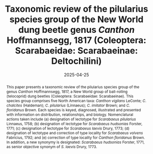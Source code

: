 ---
title: 'Taxonomic review of the pilularius species group of the New World dung beetle genus <i>Canthon</i> Hoffmannsegg, 1817 (Coleoptera: Scarabaeidae: Scarabaeinae: Deltochilini)'
date: '2025-04-25'
doi: 
journal: Insecta Mundi
issue: '1117'
pagination: '1–43'
zoobank: 'urn:lsid:zoobank.org:pub:8C29C575-DC3E-4D60-BCC7-B898D58DADBE'
authors:
  - first_name: 'W. J.'
    last_name: 'Edmonds'
    affiliation: '2625 SW Brae Mar Ct. Portland, Oregon'
    email: 'wdedmonds@hotmail.com'


download: 'https://drive.google.com/file/d/15iLhvUulSeIM33gr4CtmhbLbATbsYdYe'

supplementary:

keywords:
  - Lectotype designations
  - key to species
  - species diagnoses
  - Linnaeus
  - Fabricius
  - Catesby
  - Drury

categories:
  - Coleoptera
  - Scarabaeidae
  - Scarabaeinae
  
references:
  - authors: Adler K.
    year: 2015
    title: 'Catesby’s fundamental contributions to Linnaeus’ binomial catalog of North American animals. p. 251–264. In: Nelson EC, Elliott DJ (eds.). The curious Mister Catesby: a “truly ingenious” naturalist explores new worlds. University of Georgia Press; Athens, GA'
    pages: 456 p
    doi: 
    url: 
    access: 

  - authors: Balthasar V.
    year: 1939
    title: 'Eine Vorstudie zur Monographie der Gattung <i>Canthon </i>Hffsg. 10. Beitrag zur Kenntnis der Scarabaeiden der neotropische Region. Folia Zoologica et Hydrobiologica 9'
    pages: 179–238
    doi: 
    url: 
    access: 

  - authors: Bauer AM.
    year: 2015
    title: 'Catesby’s animals (other than birds) in The Natural History of Carolina, Florida and Bahama Islands. p. 231–250. In: Nelson EC, Elliott DJ (eds.). The curious Mister Catesby: a “truly ingenious” naturalist explores new worlds. University of Georgia Press; Athens, GA'
    pages: 456 p
    doi: 
    url: 
    access: 

  - authors: Blatchley WS.
    year: 1927
    title: 'The Scarabaeidae of Florida. The Florida Entomologist 11'
    pages: 55–62
    doi: 
    url: 
    access: 

  - authors: Blatchley WS.
    year: 1928
    title: 'Notes on some Florida Coleoptera with descriptions of new species. The Canadian Entomologist 60'
    pages: 60–73
    doi: 
    url: 
    access: 

  - authors: Blanchard F.
    year: 1885
    title: 'On the species of <i>Canthon </i>and <i>Phanaeus </i>of the United States with notes on other genera. Transactions of the American Entomological Society 12'
    pages: 163–169
    doi: 
    url: 
    access: 

  - authors: Bouchard P, Bousquet Y, Davies AE, Cai C.
    year: 2024
    title: 'On the nomenclatural status of type genera in Coleoptera (Insecta). ZooKeys 1194'
    pages: 1–981
    doi: 
    url: 
    access: 

  - authors: Bousquet Y.
    year: 2016
    title: 'Litteratura coleopterologica (1758–1900): a guide to selected books related to the taxonomy of Coleoptera with publication dates and notes. ZooKeys 583'
    pages: 1–776
    doi: 
    url: 
    access: 

  - authors: Bragg AN.
    year: 1957
    title: 'Use of carrion by the beetle, <i>Canthon laevis </i>(Coleoptera: Scarabaeidae). The Southwestern Naturalist 2'
    pages: 173
    doi: 
    url: 
    access: 

  - authors: Brown WJ.
    year: 1927
    title: 'An annotated list of the coprophagous Scarabaeidae known to occur in Oklahoma. Proceedings of the Oklahoma Academy of Science 7'
    pages: 24–28
    doi: 
    url: 
    access: 

  - authors: Brown WJ.
    year: 1946
    title: 'Notes on some species of <i>Canthon </i>and <i>Dichelonyx </i>(Coleoptera, Scarabaeidae). The Canadian Entomologist 78'
    pages: 104–109
    doi: 
    url: 
    access: 

  - authors: Calhoun JV.
    year: 2008
    title: 'A glimpse into a “flora et entomologia”: The natural history of the rarer lepidopterous insects of Georgia” by J. E. Smith and J. Abbot (1797). Journal of the Lepidopterists Society 60'
    pages: 1–37
    doi: 
    url: 
    access: 

  - authors: Calvert PP.
    year: 1930
    title: '<i>Dynastes tityus </i>(scarabaeid) in Pennsylvania and the Rathvon and Auxer collections of Coleoptera. Entomological News 41'
    pages: 195–201
    doi: 
    url: 
    access: 

  - authors: Catesby M.
    year: 1747
    title: 'Appendix to Catesby M. 1729–1743. The natural history of Carolina, Florida and the Bahama islands: containing the figures of birds, beasts, fishes, serpents, insects, and plants: particularly the forest-trees, shrubs, and other plants, not hitherto described, or very incorrectly figured by authors. Together with their descriptions in English and French. To which are added, observations on the air, soil, and waters: with remarks upon agriculture, grain, pulse, roots, &c. To the whole is prefixed a new and correct map of the countries treated of. Privately published; London, UK'
    pages: 20 p
    doi: 
    url: 
    access: (Volume I was published in five parts dated 1729–1732; Volume II was published in five parts dated 1734–1743. The Appendix was issued in 1747 and comprised of 20 printed pages of animal and plant descriptions accompanied by 20 plates; it is sometimes inappropriately referred to as “Vol. 3” of Catesby’s classic and is often bound together with Volume 2.)

  - authors: Cupello M, Silva SAB, Vaz-de-Mello FZ.
    year: 2023
    title: 'The taxonomic revolution of New World dung beetles (Coleoptera: Scarabaeidae: Scarabaeinae). Frontiers in Ecology and Evolution 11'
    pages: 1–42
    doi: 
    url: 
    access: 

  - authors: Cupello M, Vaz de Mello FZ.
    year: 2018
    title: 'A monographic revision of the Neotropical dung beetle genus <i>Sylvicanthon </i>Halffter & Martínez, 1977 (Coleoptera: Scarabaeidae: Scarabaeinae: Deltochilini), including a reappraisal of the taxonomic history of ‘<i>Canthon </i>sensu lato’. European Journal of Taxonomy 467'
    pages: 1–205
    doi: 
    url: 
    access: 

  - authors: Daniel GM, Davis ALV.
    year: 2023
    title: 'Dung beetle tribal classification (Coleoptera: Scarabaeidae: Scarabaeinae): progress, problems and prospects. Annals of the Entomological Society of America 117'
    pages: 1–13
    doi: 
    url: 
    access: 

  - authors: Dimmock G.
    year: 1884
    title: 'Order VII. Coleoptera. p. 297–402. In: Kingsley JS (ed.). The standard natural history. Edited by John Sterling Kingsley. Vol. II. Crustacea and insects. Illustrated by six hundred and sixty-six woodcuts and twenty full-page plates. S.E. Cassino & Co.; Boston'
    pages: 662 p
    doi: 
    url: 
    access: 

  - authors: Drury D.
    year: 1770
    title: 'Illustrations of natural history. Wherein are exhibited upwards of two hundred and forty figures of exotic insects, according to their different genera; very few of which have hitherto been figured by any author, being engraved and coloured from nature, with the greatest accuracy, and under the author’s own inspection, on fifty copper-plates. With a particular description of each insect: interspersed with remarks and reflections on the nature and properties of many of them. Vol. 1. B. White; London'
    pages: 130 p
    doi: 
    url: 
    access: (See Bousquet 2016 for collation details and comments.)

  - authors: Drury D.
    year: 1773
    title: 'Illustrations of natural history. Wherein are exhibited upwards of two hundred and twenty figures of exotic insects, according to their different genera; very few of which have hitherto been figured by any author, being engraved and coloured from nature, with the greatest accuracy, and under the author’s own inspection, on fifty copper-plates. With a particular description of each insect: interspersed with remarks and reflections on the nature and properties of many of them. Vol. 2. B. White; London'
    pages: 90 p. [+ indices to volumes 1 and 2]
    doi: 
    url: 
    access: (See Bousquet 2016 for collation details and comments.)

  - authors: Dubois A, Nemésio A, Bour R.
    year: 2014
    title: 'Primary, secondary and tertiary syntypes and virtual lectotype designation in zoological nomenclature, with comments on the recent designation of lectotype for <i>Elephas maximus </i>Linnaeus, 1758. Bionomina 7'
    pages: 45–64
    doi: 
    url: 
    access: 

  - authors: Duponchel P.
    year: 1842
    title: '<i>Canthon</i>. <i>Capnodis</i>. <i>Cardiorhinus</i>. <i>Ceraspis</i>. In: Orbigny C. d’ (ed.). Dictionnaire universel d’histoire naturelle... Tome troisième. [Livraisons 27, 28, 29]. MM. Renard, Martinet et Cie., Paris'
    pages: p. 131
    doi: 
    url: 
    access: 

  - authors: Edmonds WD.
    year: 2018
    title: 'The dung beetle fauna of the Big Bend region of Texas (Coleoptera: Scarabaeidae). Insecta Mundi 0642'
    pages: 1–30
    doi: 
    url: 
    access: 

  - authors: Edmonds WD.
    year: 2022
    title: 'Taxonomic review of the North American dung beetle genus <i>Boreocanthon </i>Halffter, 1958 (Coleoptera: Scarabaeidae: Scarabaeinae: Deltochilini). Insecta Mundi 0952'
    pages: 1–65
    doi: 
    url: 
    access: 

  - authors: Edmonds WD.
    year: 2023
    title: 'Taxonomic review of the North American dung beetle genus <i>Melanoocanthon </i>Halffter, 1958 (Coleoptera: Scarabaeidae: Scarabaeinae: Deltochilini). Insecta Mundi 1014'
    pages: 1–28
    doi: 
    url: 
    access: 

  - authors: Erichson WF.
    year: 1847
    title: 'Naturgeschichte der Insecten Deutschlands. Erste Abtheilung. Coleoptera. Dritter Band. Fünfte Lieferung'
    pages: p. 641–800
    doi: 
    url: 
    access: Nicolaische Buchhandlung, Berlin

  - authors: Fabricius JC.
    year: 1792
    title: 'Entomologia systematica emendata et aucta. Secundum classes, ordines, genera, species adjectis synonimis, locis, observationibus, descriptionibus. Tom. I, Pars I. Christ. Gottl. Proft; Copenhagen, Denmark'
    pages: 330 p
    doi: 
    url: 
    access: 

  - authors: Fabricius JC.
    year: 1801
    title: 'Systema eleutheratorvm secvndvm ordines, genera, species: adiectis synonymis, locis, observationibvs, descriptionibvs. Tomvs I. Bibliopolii Academici Novi; Kiel, Germany'
    pages: 506 p
    doi: 
    url: 
    access: 

  - authors: Fincher GT.
    year: 1986
    title: 'Importation, colonization, and release of dung-burying scarabs. Entomological Society of America, Miscellaneous Publication No. 61'
    pages: 69–76
    doi: 
    url: 
    access: 

  - authors: Fincher GT, Blume RR, Hunter III JS, Beerwinkle KR.
    year: 1986
    title: 'Seasonal distribution and diel flight activity of dung-feeding scarabs in open and wooded pasture in east-central Texas. Southwestern Entomologist, Supplement 10'
    pages: 1–35
    doi: 
    url: 
    access: 

  - authors: Forster JR.
    year: 1771
    title: 'Novae species insectorum. Centuria I. T. Davies et B. White; London'
    pages: 100 p
    doi: 
    url: 
    access: 

  - authors: Freese EL, Veal DA, Lago PK.
    year: 2020
    title: 'The Scarabaeoidea (Coleoptera) of Iowa: An annotated checklist. Insecta Mundi 0787'
    pages: 1–83
    doi: 
    url: 
    access: 

  - authors: Génier F.
    year: 2019
    title: 'On the identity of <i>Canthon imitator floridanus </i>Brown, 1946 (Coleoptera: Scarabaeidae: Scarabaeinae). The Coleopterists Bulletin 73'
    pages: 300–306
    doi: 
    url: 
    access: 

  - authors: Goldstein PZ, Simmons T.
    year: 2002
    title: 'A checklist and commentary on the scarabaeid fauna of the Massachusetts offshore islands (Coleoptera: Scarabaeidae). Journal of the New York Entomological Society 110'
    pages: 389–401
    doi: 
    url: 
    access: 

  - authors: Gordon RD, Cartwright OL.
    year: 1974
    title: 'Survey of food preferences of some North American Canthonini. Entomological News 85'
    pages: 181–185
    doi: 
    url: 
    access: 

  - authors: Haldeman SS.
    year: 1843
    title: 'Descriptions of North American species of Coleoptera, presumed to be undescribed. Proceedings of the Academy of Natural Sciences of Philadelphia 1'
    pages: 298–304
    doi: 
    url: 
    access: 

  - authors: Halffter G.
    year: 1958
    title: 'Dos nuevos géneros de Canthonini (Col. Scarabaeidae). Ciencia (Mexico) 17'
    pages: 207–212
    doi: 
    url: 
    access: 

  - authors: Halffter G.
    year: 1961
    title: 'Monografía de las especies norteamericanas del género <i>Canthon </i>Hoffsg. (Coleopt. Scarab.) Ciencia (Mexico) 20'
    pages: 225–320
    doi: 
    url: 
    access: 

  - authors: Halffter G, Edmonds WD.
    year: 1981
    title: 'The nesting behavior of dung beetles (Scarabaeinae), an ecological and evolutive approach. Instituto de Ecología; Mexico City'
    pages: 176 p
    doi: 
    url: 
    access: 

  - authors: Halffter G, Espinoza de los Monteros A, Nolasco-Soto J, Arriaga-Jiménez A, Rivera-Gasperín S.
    year: 2022
    title: '<i>Bajacanthon</i>, a new subgenus for the Mexican Deltochilini (Coleoptera: Scarabaeidae: Scarabaeinae) fauna. Diversity 14 (109)'
    pages: 1–13
    doi: 
    url: 
    access: 

  - authors: Halffter G, Matthews EG.
    year: 1966
    title: 'The natural history of dung beetles of the subfamily Scarabaeinae. Folia Entomológica Mexicana, Números 12–14'
    pages: 1–312
    doi: 
    url: 
    access: 

  - authors: Halffter G, Morrone JJ.
    year: 2017
    title: 'An analytical review of Halffter’s Mexican transition zone, and its relevance for evolutionary biogeography, ecology and biogeographical regionalization. Zootaxa 4226'
    pages: 1–46
    doi: 
    url: 
    access: 

  - authors: Halffter G, Rivera Cervantes LE, Halffter V.
    year: 2015
    title: 'Diversificación del grupo humectus del género <i>Canthon </i>(Coleoptera: Scarabaeidae: Scarabaeinae) en el occidente de México. Acta Zoológica Mexicana 31'
    pages: 208–220
    doi: 
    url: 
    access: 

  - authors: Harold E von.
    year: 1868
    title: 'Monographie der Gattung <i>Canthon</i>. Berliner Entomologische Zeitschrift 12'
    pages: 1–144
    doi: 
    url: 
    access: 

  - authors: Harold E von.
    year: 1869
    title: 'Vol. 4, Scarabaeidae. In: Gemminger M, Harold E von. Catalogus coleopterorum hucusque descriptorum synonymicus et systematicus. Gummi; Munich'
    pages: 368 p. [numbered 979–1346]
    doi: 
    url: 
    access: 

  - authors: Harold E von.
    year: 1870
    title: 'Berichtigungen und Zusätze zum Catalogus Coleopterorum synonymicus et systematicus. Coleopterologische Hefte 7'
    pages: 94–111
    doi: 
    url: 
    access: 

  - authors: Hayek CMF von.
    year: 1985
    title: 'On the type material of the species of Coleoptera described from the Drury collection by D. Drury and J. C. Fabricius with notes on some Coleoptera from the Milne collection preserved in the British Museum (Natural History). Archives of Natural History 12'
    pages: 143–152
    doi: 
    url: 
    access: 

  - authors: Hoffmannsegg JC von.
    year: 1817
    title: 'Entomologische Bemerkungen bei Gelegenheit der Abhandlungen über amerikanischen Insecten, in der vierten nach sechten Lieferung von den Recueils d’observations de Zoologie et d’Anatomie comparée, oder dem zten Theile der Reise, der Herren A. v. Humboldt und A. Bonpland, nemlich: No. IX. In Livr. 4. p. 197–283. und No. XI. XII. In Livr. 5. 6. p. 294–397. Zoologische Magazin 1'
    pages: 8–56
    doi: 
    url: 
    access: 

  - authors: Hope FW.
    year: 1837
    title: 'The coleopterist’s manual, containing the lamellicorn insects of Linneus [sic] and Fabricius. Henry G. Bond; London'
    pages: 121 p
    doi: 
    url: 
    access: 

  - authors: Hope FW.
    year: 1838
    title: 'Observations on the lamellicorns of Olivier. The Entomological Magazine 5'
    pages: 312–326
    doi: 
    url: 
    access: 

  - authors: Horn GH.
    year: 1870
    title: 'Notes on some genera of coprophagous Scarabaeidae of the United States. Transactions of the American Entomological Society 3'
    pages: 42–51
    doi: 
    url: 
    access: 

  - authors: Gaedike R.
    year: 1990
    title: 'Collectiones entomologicae. Ein Kompendius über den Verbleib entomologischer Sammlungen der Welt bis 1960. Teil I: A bis K. Berlin; Akademie der Landwirtschaftswissenschaften der Deutschen Demokratischen Republik'
    pages: 220 p
    doi: 
    url: 
    access: 

  - authors: ICZN [International Commission on Zoological Nomenclature].
    year: 1957
    title: 'Opinion 474 (Case 930) Determination of the dates to be assigned for the purposes of the Law of Priority to the names published in Dru Drury’s <i>Illustrations of Natural History </i>in the period 1770–1782. Opinions and Declarations rendered by the ICZN, 16(16)'
    pages: 297–306
    doi: 
    url: 
    access: 

  - authors: ICZN [International Commission on Zoological Nomenclature].
    year: 1999
    title: 'International Code of Zoological Nomenclature. Fourth Edition. The International Trust for Zoological Nomenclature; London'
    pages: 306 p
    doi: 
    url: 
    access: 

  - authors: Illiger JKW.
    year: 1803
    title: 'Verzeichniss der in Portugall einheimischen Käfer. Erste Lieferung. Magazin für Insektekunde 2'
    pages: 168–247
    doi: 
    url: 
    access: 

  - authors: Kadiri N, Lumaret J-P, Floate KD.
    year: 2014
    title: 'Functional diversity and seasonal activity of dung beetles (Coleoptera: Scarabaeoidea) on native grasslands in southern Alberta, Canada. Canadian Entomologist 146'
    pages: 291–305
    doi: 
    url: 
    access: 

  - authors: Kohlmann B, Halffter G.
    year: 1990
    title: 'Reconstruction of a specific example of insect invasion waves: The cladistic analysis of <i>Canthon </i>(Coleoptera: Scarabaeidae) and related genera in North America. Quaestiones Entomologicae 26'
    pages: 1–20
    doi: 
    url: 
    access: 

  - authors: Krell F-T.
    year: 2010
    title: 'Catalogue of Colorado scarab and stag beetles (Coleoptera: Scarabaeoidea), based on literature records. DMNS Technical Report 2010–4. Denver; Denver Museum of Nature and Science. 84 p. Kriska NL, Young DK 2002. An annotated checklist of Wisconsin Scarabaeoidea (Coleoptera). Insecta Mundi 16'
    pages: 31–48
    doi: 
    url: 
    access: 

  - authors: Landin B-O.
    year: 1956
    title: 'The Linnean species of Lamellicornia described in “Systema Naturae”, Ed. X (1758). (Col.). Entomologisk Tidskrift 77'
    pages: 1–18
    doi: 
    url: 
    access: 

  - authors: Lane F.
    year: 1947
    title: 'Sobre os tipos e a sinonimia de alguns Canthonini (Col. Scarabaeidae). II. Papéis Avulsos do Departamento de Zoologia 9'
    pages: 109–121
    doi: 
    url: 
    access: 

  - authors: Lane F.
    year: 1950
    title: 'Sobre os tipos e a sinonimia de alguns Canthonini (Col. Scarabaeidae). III. Nota sobre a data certa de <i>Canthon laevis </i>Drury. Papéis Avulsos do Departamento de Zoologia 9'
    pages: 79–82
    doi: 
    url: 
    access: 

  - authors: Latreille PA.
    year: 1812
    title: 'Insectes de l’Amérique équinoxiale, recueillis pendant le voyage de MM. de Humboldt et Bonpland. In: Recueil d’observations de zoologie et d’anatomie comparée; faites dans l’océan Atlantique, dans l’intérieur du nouveau continent et dans la mer du sud, pendant les années 1799, 1800, 1801, 1802 et 1803, par Al. de Humboldt et A. Bonpland. Premier Volume (Second edition). F. Schell, G. Dufour; Paris'
    pages: 368 p
    doi: 
    url: 
    access: (The second edition carries the publication date 1811 on the title page but was issued in 1812. See Bousquet 2016.)

  - authors: Latreille PA.
    year: 1829
    title: 'Le règne animal distribué d’après son organisation, pour servir de base à l’histoire naturelle des animaux et d’introduction à l’anatomie comparée. Par M. le Baron Cuvier. Avec figures, dessinées d’après nature. Nouvelle édition, revue et augmentée. Tome IV. Crustacés, arachnides et partie des insectes. Déterville; Paris'
    pages: 584 p
    doi: 
    url: 
    access: 

  - authors: LeConte JL.
    year: 1858
    title: 'Catalogue of Coleoptera of the regions adjacent to the boundary line between the United States and Mexico. Journal of the Academy of Natural Sciences of Philadelphia (Series 2) 4'
    pages: 9–42
    doi: 
    url: 
    access: 

  - authors: LeConte JL.
    year: 1859
    title: 'The Coleoptera of Kansas and eastern New Mexico. Smithsonian Contributions to Knowledge, Volume 2, Article 6'
    pages: 58 p
    doi: 
    url: 
    access: 

  - authors: LeConte JL.
    year: 1863
    title: 'List of the Coleoptera of North America, prepared for the Smithsonian Institution. Part 1. Smithsonian Miscellaneous Collections No. 140. Smithsonian Institution: Washington D.C.'
    pages: 50 p
    doi: 
    url: 
    access: 

  - authors: Legner EF.
    year: 1978
    title: 'Part I. Parasites and predators introduced against arthropod pests. Diptera. p. 346–355. In: Bartlett BR, Clausen CP (eds.). Introduced parasites and predators of arthropod pests and weeds: A world review. United States Department of Agriculture, Agricultural Handbook No. 48. USDA-ARS; Washington, DC'
    pages: 545 p
    doi: 
    url: 
    access: 

  - authors: Leng CW.
    year: 1920
    title: 'Catalogue of the Coleoptera of America, north of Mexico. John D. Sherman: Mount Vernon, NY'
    pages: 470 p
    doi: 
    url: 
    access: 

  - authors: Lindquist AW.
    year: 1935
    title: 'Notes on the habits of certain coprophagous beetles and methods of rearing them. United States Department of Agriculture Circular No. 351'
    pages: 9 p
    doi: 
    url: 
    access: 

  - authors: Linnaeus C.
    year: 1758
    title: 'Systema naturae per regna tria naturae, secundum classes, ordines, genera, species, cum characteribus, differentiis, synonymis, locis. Tomus I. Editio decima, reformata. Laurentii Salvii; Stockholm'
    pages: 823 p
    doi: 
    url: 
    access: 

  - authors: Linnaeus C.
    year: 1764
    title: 'Museum S:ae R:ae M:tis Ludovicae Ulricae Reginae Svecorum, Gothorum, Vandalorumque &c. &c. &c. In quo animalia rariora, exotica, imprimis insecta & conchilia describuntur & determinantur. Prodromi instar editum. Laurentii Salvii; Stockholm'
    pages: 720 p
    doi: 
    url: 
    access: 

  - authors: Linnaeus C.
    year: 1767
    title: 'Systema naturae per regna tria naturae, secundum classes, ordines, genera, species, cum characteribus, differentiis, synonymis, locis. Editio duodecima, reformata. Tom. I. Pars II. Laurentii Salvii; Stockholm'
    pages: 795 p. [numbered 533–1327]
    doi: 
    url: 
    access: 

  - authors: Majka CG, Chandler DS, Donahue CP.
    year: 2011
    title: 'Checklist of the beetles of Maine, USA. Empty Mirrors Press; Halifax, NS'
    pages: 328 p
    doi: 
    url: 
    access: 

  - authors: Mamantov MA, Sheldon KS.
    year: 2023
    title: 'Seasonality, distribution and diversity of dung beetles (Coleoptera: Scarabaeidae: Scarabaeinae, Aphodiinae and Geotrupidae: Geotrupinae) in Great Smoky Mountains National Park. The Coleopterists Bulletin 77'
    pages: 285–295
    doi: 
    url: 
    access: 

  - authors: Matthews EG.
    year: 1963
    title: 'Observations on the ball-rolling behavior of <i>Canthon pilularius </i>(L.) (Coleoptera, Scarabaeidae). Psyche 70'
    pages: 75–93
    doi: 
    url: 
    access: 

  - authors: Medina CA, Scholtz CH, Gill BD.
    year: 2003
    title: 'Morphological variation and systematics of <i>Canthon </i>Hoffmannsegg 1817, and related genera of New World Cathonini dung beetles (Coleoptera, Scarabaeinae). Deutsche Entomologische Zeitschrift 50'
    pages: 23–68
    doi: 
    url: 
    access: 

  - authors: Melsheimer FE.
    year: 1853
    title: 'Catalogue of the described Coleoptera of the United States. Smithsonian Institution; Washington D. C.'
    pages: 174 p
    doi: 
    url: 
    access: (revised by S. S. Haldeman and J. L. LeConte)

  - authors: Miller A.
    year: 1954
    title: 'Dung beetles (Coleoptera: Scarabaeidae) and other insects in relation to human feces in a hookworm area of southern Georgia. The American Journal of Tropical Medicine and Hygiene 3'
    pages: 372–389
    doi: 
    url: 
    access: 

  - authors: Mulsant ME.
    year: 1842
    title: 'Histoire naturelle des coléoptères de France. Maison, Libraire ; Paris'
    pages: 304 p
    doi: 
    url: 
    access: 

  - authors: Nemes SN, Price DL.
    year: 2015
    title: 'Illustrated keys to the Scarabaeinae (Coleoptera: Scarabaeidae) of Maryland. Northeastern Naturalist 22'
    pages: 318–344
    doi: 
    url: 
    access: 

  - authors: Nishida GM.
    year: 2002
    title: 'Hawaiian terrestrial arthropod checklist. Fourth edition. Bishop Museum Technical Report No. 22. Hawaii Biological Survey; Honolulu, HI'
    pages: 313 p
    doi: 
    url: 
    access: 

  - authors: Nolasco-Soto J, González-Astorga J, Espinosa de los Monteros A, Favila ME.
    year: 2023
    title: 'Evolutionary history and diversity in the ball roller beetle <i>Canthon cyanellus</i>. Frontiers in Ecology and Evolution 10'
    pages: 1066439
    doi: 
    url: 
    access: 

  - authors: Nunes LG de OA, Nunes RV, Vaz de Mello FZ.
    year: 2018
    title: 'Taxonomic revision of the South American subgenus <i>Canthon </i>(<i>Goniocanthon</i>) Pereira & Martínez, 1956 (Coleoptera: Scarabaeidae: Scarabaeinae: Deltochilini). European Journal of Taxonomy 437'
    pages: 1–31
    doi: 
    url: 
    access: 

  - authors: Nunes LG de OA, Nunes RV, Vaz de Mello FZ.
    year: 2020
    title: 'Taxonomic revision of the South American subgenus <i>Canthon </i>(<i>Peltecanthon</i>) Pereira, 1953 (Coleoptera: Scarabaeidae: Scarabaeinae: Deltochilini). European Journal of Taxonomy 594'
    pages: 1
    doi: 
    url: 
    access: 

  - authors: Olivier G-A.
    year: 1789
    title: 'No. 3. Scarabé. <i>Scarabaeus</i>. In: Entomologie, ou histoire naturelle des insectes, avec leurs caractères génériques et spécifiques, leur description, leur synonymie, et leur figure enluminée. Coléoptères. Tome premier. Baudouin; Paris, France'
    pages:  433 p
    doi: 
    url: 
    access: (This volume treats eight genera, each paginated separately; No. 3 is Scarabaeus, paginated 1–190. See Bousquet 2016)

  - authors: Olivier G-A.
    year: 1790
    title: 'Encyclopedie méthodique. Histoire naturelle. Insectes. Vol. 5. Panckoucke Librarie; Paris, France'
    pages: 793 p
    doi: 
    url: 
    access: 

  - authors: Paulian R.
    year: 1939
    title: 'Contribution a l’etude des Canthonides américains [Coleopt. Lamellic.]. Annales de la Société Entomologique de France 108'
    pages: 1–48
    doi: 
    url: 
    access: 

  - authors: Peck SB, Howden HF.
    year: 1985
    title: 'Biogeography of scavenging scarab beetles in the Florida Keys: post-Pleistocene land-bridge islands. Canadian Journal of Zoology 63'
    pages: 2730–2737
    doi: 
    url: 
    access: 

  - authors: Pokhrel MR, Cairns SC, Hemmings Z, Floate KD, Andrew NR.
    year: 2021
    title: 'A review of dung beetle introductions in the Antipodes and North America: Status, opportunities, and challenges. Environmental Entomology 50'
    pages: 762–780
    doi: 
    url: 
    access: 

  - authors: Price DL, Ratcliffe B.
    year: 2023
    title: 'The scarabaeoid beetles of Maryland (Coleoptera). Bulletin of the University of Nebraska State Museum 33'
    pages: 1–330
    doi: 
    url: 
    access: 

  - authors: Ray J.
    year: 1710
    title: 'Historia insectorum. A.&J. Churchill; London'
    pages: 400 p
    doi: 
    url: 
    access: 

  - authors: Reiche L.
    year: 1841
    title: 'Tableau d’une division systématique de la tribu des coprophages, dans la famille des lamellicornes. Revue Zoologique 1841'
    pages: 211–213
    doi: 
    url: 
    access: 

  - authors: Reiche L.
    year: 1842
    title: 'D’une classification methodique de la tribu des coprophages, famille des Lamellicornes, division des Scaraboeides [sic], Coléoptères, Pentamères. Annales de la Société Entomologique de France 11'
    pages: 59–94
    doi: 
    url: 
    access: 

  - authors: Reveal JL.
    year: 2015
    title: 'Identification of the plants and animals illustrated by Mark Catesby for The Natural History of Carolina, Florida and the Bahama Islands. p. 331–350. In: Nelson EC, Elliott DJ (eds.). The curious Mister Catesby: a “truly ingenious” naturalist explores new worlds. University of Georgia Press; Athens, GA'
    pages: 456 p
    doi: 
    url: 
    access: 

  - authors: Robinson M.
    year: 1948
    title: 'A review of the species of <i>Canthon </i>inhabiting the United States. Transactions of the American Entomological Society 74'
    pages: 83–99
    doi: 
    url: 
    access: 

  - authors: Say T.
    year: 1824
    title: 'American entomology, or descriptions of the insects of North America. Illustrated by coloured figures from original drawings executed from nature. [Vol. 1] Samuel Augustus Mitchell; Philadelphia'
    pages: 105 p. [unnumbered], 18 plates [I–XVIII]
    doi: 
    url: 
    access: 

  - authors: Schmidt A.
    year: 1920
    title: 'Beitrag zur Kenntnis der Gattungen <i>Canthon </i>Hffsg., <i>Sybax </i>Boh., <i>Aphodius </i>Ill., <i>Simogenius </i>Har., <i>Ataenius </i>Har. Archiv für Naturgeschichte 86'
    pages: 114–147
    doi: 
    url: 
    access: 

  - authors: Schmidt A.
    year: 1922
    title: '1. Bestimmungstabelle der mir bekannten <i>Canthon</i>-Arten. 2. Verbreitungsgebiete der <i>Canthon</i>-Arten. 3. Neubeschreibungen von <i>Canthon</i>, <i>Saprositis</i>, <i>Mendidius</i>, <i>Euparia</i>, und <i>Ataenius</i>. Archiv für Naturgeschichte 88'
    pages: 61–103
    doi: 
    url: 
    access: 

  - authors: Smith JE, Abbot J.
    year: 1797
    title: 'The natural history of the rarer lepidopterous insects of Georgia: including their systematic characters, the particulars of their several metamorphoses, and the plants on which they feed. Collected from the observation of Mr. John Abbot, many years resident in that country. Vol.1, 2. J. Edwards, Cadell et Davies, J. White; London'
    pages: 314 p
    doi: 
    url: 
    access: 

  - authors: Solís A, Kohlmann B.
    year: 2002
    title: 'El género <i>Canthon </i>(Coleoptera: Scarabaeidae) en Costa Rica. Gironale Italiano di Entomologia 10'
    pages: 1–68
    doi: 
    url: 
    access: 

  - authors: Stanbrook R, King JR.
    year: 2021
    title: 'Dung beetle community composition affects dung turnover in subtropical US grasslands. Ecology and Evolution 12'
    pages: e8660
    doi: https://doi.org/10.1002/ece3.8660
    url: 
    access: 

  - authors: Viera MK, Vaz de Mello FZ, Silva FAB.
    year: 2019
    title: 'A taxonomic revision of <i>Pseudepilissus </i>Martínez, 1954 (Coleoptera: Scarabaeidae: Scarabaeinae). Insect Systematics & Evolution 51'
    pages: 696–752
    doi: 
    url: 
    access: 

  - authors: Vulcano MA, Pereira FS.
    year: 1964
    title: 'Catalogue of the Canthonini (Col. Scarab.). Entomologischen Arbeiten aus dem Museum G. Frey, Tutzing 15'
    pages: 570–685
    doi: 
    url: 
    access: 

  - authors: Wagner PM, Abagandura GO, Mamo M, Weissling T, Wingeyer A, Bradshaw JD.
    year: 2020
    title: 'Abundance and diversity of dung beetles (Coleoptera: Scarabaeoidea) as affected by grazing management in Nebraska sandhills ecosystem. Environmental Entomology 50'
    pages: 222–231
    doi: 
    url: 
    access: 

  - authors: Wallace FL, Drew WA.
    year: 1965
    title: 'The Scarabaeinae of Oklahoma. Proceedings of the Oklahoma Academy of Science 45'
    pages: 82–93
    doi: 
    url: 
    access: 

  - authors: Wallin L.
    year: 2001
    title: 'Catalogue of type specimens. Part 4. Linnean specimens. Version 6. Uppsala University Museum of Evolution, Zoology Section'
    pages: 128 p
    doi: 
    url: 
    access: 

  - authors: Wheeler AG Jr., Miller GL.
    year: 2006
    title: 'Simon Snyder Rathvon: Popularizer of agricultural entomology in mid-19th century America. American Entomologist 52'
    pages: 36–47
    doi: 
    url: 
    access: 

  - authors: Whipple SD, Hoback WW.
    year: 2012
    title: 'A comparison of dung beetle (Coleoptera: Scarabaeidae) attraction to native and exotic mammal dung. Environmental Entomology 41'
    pages: 238–244
    doi: 
    url: 
    access: 

  - authors: Woodruff RE.
    year: 1973
    title: 'The scarab beetles of Florida (Coleoptera: Scarabaeidae). Part I. The Laparosticti (Subfamilies: Scarabaeinae, Aphodiinae, Hybosorinae, Ochodaeinae, Geotrupinae, Acanthocerinae). Arthropods of Florida and neighboring land areas, Vol. 8. Florida Department of Agriculture and Consumer Services; Gainesville, Florida'
    pages: 220 p
    doi: 
    url: 
    access: 

  - authors: Ziegler D.
    year: 1846
    title: 'Descriptions of new North American Coleoptera. Proceedings of the Academy of Natural Sciences of Philadelphia 2'
    pages: 43–47
    doi: 
    url: 
    access: 




abstract: 'This paper presents a taxonomic review of the pilularius species group of the genus <i>Canthon </i>Hoffmannsegg, 1817, a New World group of ball-rolling (telocoprid) dung beetles (Coleoptera: Scarabaeidae: Scarabaeinae). This species group comprises five North American taxa: <i>Canthon vigilans </i>LeConte; <I>C</I>. <i>chalcites </i>(Haldeman); <I>C</I>. <i>pilularius </i>(Linnaeus); <I>C</I>. <i>imitator </i>Brown; and <I>C</I>. <i>floridanus </i>Brown. Each species is keyed, diagnosed, illustrated and presented with information on distribution, relationships, and biology. Nomenclatural actions taken include (a) designation of lectotype for <i>Scarabaeus pilularius </i>Linnaeus, 1758; (b) designation of lectotype for <i>Scarabaeus hudsonias </i>Forster, 1771; (c) designation of lectotype for <i>Scarabaeus laevis </i>Drury, 1773; (d) designation of lectotype and correction of type locality for <i>Scarabaeus volvens </i>Fabricius, 1792; and (e) correction of type locality for <i>Canthon floridanus </i>Brown<i>. </i>In addition, a new synonymy is designated: <i>Scarabaeus hudsonias </i>Forster, 1771, as senior objective synonym of <i>S. laevis </i>Drury, 1773.'

---